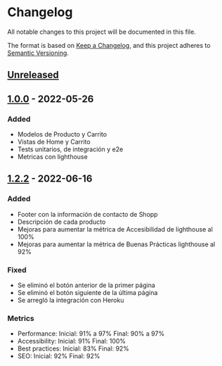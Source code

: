 # Changelog

All notable changes to this project will be documented in this file.

The format is based on [Keep a Changelog](https://keepachangelog.com/en/1.0.0/),
and this project adheres to [Semantic Versioning](https://semver.org/spec/v2.0.0.html).

## [Unreleased]

## [1.0.0] - 2022-05-26

### Added

-   Modelos de Producto y Carrito
-   Vistas de Home y Carrito
-   Tests unitarios, de integración y e2e
-   Metricas con lighthouse

[unreleased]: https://github.com/frlp-utn-ingsoft/shopp/compare/v1.0.0...HEAD
[1.0.0]: https://github.com/frlp-utn-ingsoft/shopp/releases/tag/v1.0.0

## [1.2.2] - 2022-06-16

### Added

-   Footer con la información de contacto de Shopp
-   Descripción de cada producto
-   Mejoras para aumentar la métrica de Accesibilidad de lighthouse al 100%
-   Mejoras para aumentar la métrica de Buenas Prácticas lighthouse al 92%

### Fixed

-   Se eliminó el botón anterior de la primer página
-   Se eliminó el botón siguiente de la última página
-   Se arregló la integración con Heroku

### Metrics

-   Performance: 
    Inicial: 91% a 97%
    Final: 90% a 97%
-   Accessibility:
    Inicial: 91% 
    Final: 100%
-   Best practices:
    Inicial: 83%
    Final: 92%
-   SEO:
    Inicial: 92% 
    Final: 92%

[1.2.2]: https://github.com/frlp-utn-ingsoft/shopp/releases/tag/v1.0.0
